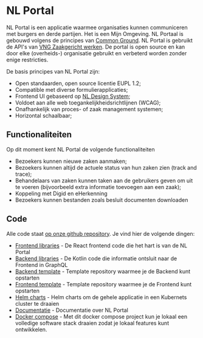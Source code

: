 # NL Portal

NL Portal is een applicatie waarmee organisaties kunnen communiceren met burgers en derde partijen. Het is een Mijn Omgeving. NL Portaal is gebouwd volgens de principes van [Common Ground](https://vng.nl/artikelen/common-ground). NL Portal is gebruikt de API's van [VNG Zaakgericht werken](https://vng-realisatie.github.io/gemma-zaken/standaard/). De portal is open source en kan door elke (overheids-) organisatie gebruikt en verbeterd worden zonder enige restricties.

De basis principes van NL Portal zijn:
- Open standaarden, open source licentie EUPL 1.2;
- Compatible met diverse formulierapplicaties;
- Frontend UI gebaseerd op [NL Design System](https://nldesignsystem.nl/);
- Voldoet aan alle web toegankelijkheidsrichtlijnen (WCAG);
- Onafhankelijk van proces- of zaak management systemen;
- Horizontal schaalbaar;

## Functionaliteiten

Op dit moment kent NL Portal de volgende functionaliteiten
- Bezoekers kunnen nieuwe zaken aanmaken;
- Bezoekers kunnen altijd de actuele status van hun zaken zien (track and trace);
- Behandelaars van zaken kunnen taken aan de gebruikers geven om uit te voeren (bijvoorbeeld extra informatie toevoegen aan een zaak);
- Koppeling met Digid en eHerkenning
- Bezoekers kunnen bestanden zoals besluit documenten downloaden


## Code

Alle code staat [op onze github repository](https://github.com/nl-portal/). Je vind hier de volgende dingen:
- [Frontend libraries](https://github.com/nl-portal/nl-portal-frontend-libraries) - De React frontend code die het hart is van de NL Portal
- [Backend libraries](https://github.com/nl-portal/nl-portal-backend-libraries) - De Kotlin code die informatie ontsluit naar de Frontend in GraphQL
- [Backend template](https://github.com/nl-portal/nl-portal-backend-template) - Template repository waarmee je de Backend kunt opstarten
- [Frontend template](https://github.com/nl-portal/nl-portal-frontend-template) - Template repository waarmee je de Frontend kunt opstarten
- [Helm charts](https://github.com/nl-portal/helm-charts) - Helm charts om de gehele applicatie in een Kubernets cluster te draaien
- [Documentatie](https://github.com/nl-portal/documentation) - Documentatie over NL Portal
- [Docker compose](https://github.com/nl-portal/nl-portal-docker-compose) - Met dit docker compose project kun je lokaal een volledige software stack draaien zodat je lokaal features kunt ontwikkelen.
